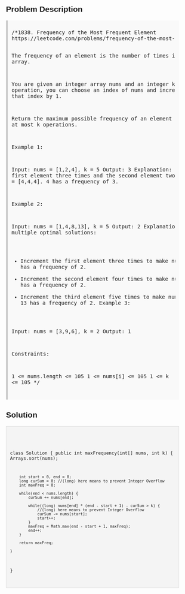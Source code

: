 <style>
  body { font-family: Arial, sans-serif; }
  .container { max-width: 600px; margin: auto; padding: 20px; }
  .comment-block { background-color: #f9f9f9; padding: 10px; border-left: 5px solid #ccc; }
  .code-block { background-color: #f4f4f4; padding: 10px; border: 1px solid #ddd; }
</style>

<div class='container'>
<h2>Problem Description</h2>
<div class='comment-block'>
<pre>
/*1838. Frequency of the Most Frequent Element
https://leetcode.com/problems/frequency-of-the-most-frequent-element/

The frequency of an element is the number of times it occurs in an array.

You are given an integer array nums and an integer k. 
In one operation, you can choose an index of nums and increment 
the element at that index by 1.

Return the maximum possible frequency of an element after performing at most k operations.

 

Example 1:

Input: nums = [1,2,4], k = 5
Output: 3
Explanation: Increment the first element three times and the second element 
two times to make nums = [4,4,4].
4 has a frequency of 3.

Example 2:

Input: nums = [1,4,8,13], k = 5
Output: 2
Explanation: There are multiple optimal solutions:
- Increment the first element three times to make nums = [4,4,8,13]. 4 has a frequency of 2.
- Increment the second element four times to make nums = [1,8,8,13]. 8 has a frequency of 2.
- Increment the third element five times to make nums = [1,4,13,13]. 13 has a frequency of 2.
Example 3:

Input: nums = [3,9,6], k = 2
Output: 1
 

Constraints:

1 <= nums.length <= 105
1 <= nums[i] <= 105
1 <= k <= 105
*/
</pre>
</div>

<h2>Solution</h2>
<div class='code-block'>
<pre><code class='language-java'>

class Solution {
    public int maxFrequency(int[] nums, int k) {
        Arrays.sort(nums);

        int start = 0, end = 0;
        long curSum = 0; //(long) here means to prevent Integer Overflow
        int maxFreq = 0;

        while(end < nums.length) {
            curSum += nums[end];

            while((long) nums[end] * (end - start + 1) - curSum > k) {
                //(long) here means to prevent Integer Overflow
                curSum -= nums[start];
                start++;
            }
            maxFreq = Math.max(end - start + 1, maxFreq);
            end++;
        }

        return maxFreq;
    
    }
}</code></pre>
</div>
</div>
